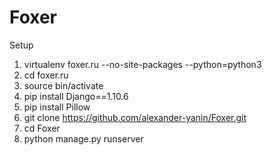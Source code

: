 # Foxer

Setup
1) virtualenv foxer.ru --no-site-packages --python=python3
2) cd foxer.ru
3) source bin/activate
4) pip install Django==1.10.6
5) pip install Pillow
6) git clone https://github.com/alexander-yanin/Foxer.git
7) cd Foxer
8) python manage.py runserver
